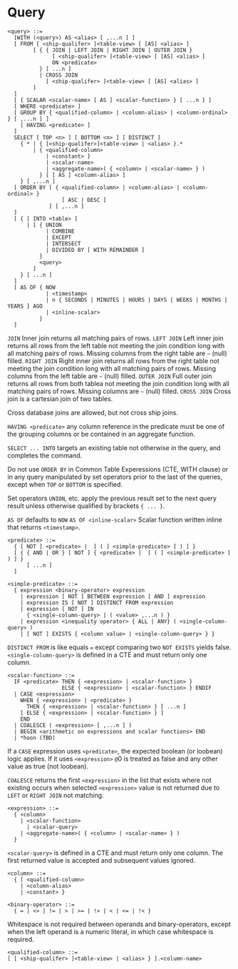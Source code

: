 # Query

```
<query> ::=
  [WITH (<query>) AS <alias> [ ,...n ] ]
  [ FROM [ <ship-qualifer> ]<table-view> [ [AS] <alias> ]
        [ { { JOIN | LEFT JOIN | RIGHT JOIN | OUTER JOIN }
              [ <ship-qualifer> ]<table-view> [ [AS] <alias> ]
              ON <predicate>
          } [ ...n ]
          | CROSS JOIN
            [ <ship-qualifer> ]<table-view> [ [AS] <alias> ]
        ]
  ]
  [ { SCALAR <scalar-name> [ AS ] <scalar-function> } [ ...n ] ]
  [ WHERE <predicate> ]
  [ GROUP BY { <qualified-column> | <column-alias> | <column-ordinal> } [ ,...n ] ]
    [ HAVING <predicate> ]
  ]
  SELECT [ TOP <n> ] [ BOTTOM <n> ] [ DISTINCT ]
    { * | { [<ship-qualifer>]<table-view> | <alias> }.*
        | { <qualified-column>
            | <constant> }
            | <scalar-name>
            | <aggregate-name>( { <column> | <scalar-name> } )
          } [ [ AS ] <column-alias> ]
    } [ ,...n ]
  [ ORDER BY [ { <qualified-column> | <column-alias> | <column-ordinal> }
                 [ ASC | DESC ]
             ] [ ,...n ]
  ]
  [ { [ INTO <table> ]
      | [ { UNION
            | COMBINE
            | EXCEPT
            | INTERSECT
            | DIVIDED BY [ WITH REMAINDER ]
          }
          <query>
        ]
    } [ ...n ]
  ]
  [ AS OF { NOW
            | <timestamp>
            | n { SECONDS | MINUTES | HOURS | DAYS | WEEKS | MONTHS | YEARS } AGO
            | <inline-scalar>
          }
  ]
```
`JOIN` Inner join returns all matching pairs of rows.
`LEFT JOIN` Left inner join returns all rows from the left table not meeting the join condition long with all matching pairs of rows. Missing columns from the right table are `~` (null) filled.
`RIGHT JOIN` Right inner join returns all rows from the right table not meeting the join condition long with all matching pairs of rows. Missing columns from the left table are `~` (null) filled.
`OUTER JOIN` Full outer join returns all rows from both tablea not meeting the join condition long with all matching pairs of rows. Missing columns are `~` (null) filled.
`CROSS JOIN` Cross join is a cartesian join of two tables.

Cross database joins are allowed, but not cross ship joins.

`HAVING <predicate>` any column reference in the predicate must be one of the grouping columns or be contained in an aggregate function.

`SELECT ... INTO` targets an existing table not otherwise in the query, and completes the command.

Do not use `ORDER BY` in Common Table Experessions (CTE, WITH clause) or in any query manipulated by set operators prior to the last of the queries, except when `TOP` or `BOTTOM` is specified.

Set operators `UNION`, etc. apply the previous result set to the next query result unless otherwise qualified by brackets `{ ... }`.

`AS OF` defaults to `NOW`
`AS OF <inline-scalar>` Scalar function written inline that returns `<timestamp>`.

```
<predicate> ::=
  { [ NOT ] <predicate> |  [ ( ] <simple-predicate> [ ) ] }
  [ { { AND | OR } [ NOT ] { <predicate> |  [ ( ] <simple-predicate> [ ) ] }
      [ ...n ]
  ]
```

```
<simple-predicate> ::=
  { expression <binary-operator> expression
    | expression [ NOT ] BETWEEN expression [ AND ] expression
    | expression IS [ NOT ] DISTINCT FROM expression
    | expression [ NOT ] IN
      { <single-column-query> | ( <value> ,...n ) }
    | expression <inequality operator> { ALL | ANY} ( <single-column-query> )
    | [ NOT ] EXISTS { <column value> | <single-column-query> } }
```
`DISTINCT FROM` is like equals `=` except comparing two `NOT EXISTS` yields false.
`<single-column-query>` is defined in a CTE and must return only one column.

```
<scalar-function> ::=
  IF <predicate> THEN { <expression> | <scalar-function> }
                 ELSE { <expression> | <scalar-function> } ENDIF
  | CASE <expression>
    WHEN { <expression> | <predicate> }
	  THEN { <expression> | <scalar-function> } [ ...n ]
    [ ELSE { <expression> | <scalar-function> } ]
    END
  | COALESCE ( <expression> [ ,...n ] )
  | BEGIN <arithmetic on expressions and scalar functions> END
  | *hoon (TBD)
```
If a `CASE` expression uses `<predicate>`, the expected boolean (or loobean) logic applies.
If it uses `<expression>` `@`0 is treated as false and any other value as true (not loobean).

`COALESCE` returns the first `<expression>` in the list that exists where not existing occurs when selected `<expression>` value is not returned due to `LEFT` or `RIGHT JOIN` not matching.

```
<expression> ::=
  { <column>
    | <scalar-function>
	  | <scalar-query>
    | <aggregate-name>( { <column> | <scalar-name> } )
  }
```
`<scalar-query>` is defined in a CTE and must return only one column. The first returned value is accepted and subsequent values ignored.

```
<column> ::=
  { [ <qualified-column>
    | <column-alias>
    | <constant> }
```

```
<binary-operator> ::=
  { = | <> | != | > | >= | !> | < | <= | !< }
```
Whitespace is not required between operands and binary-operators, except when the left operand is a numeric literal, in which case whitespace is required.

```
<qualified-column> ::=
[ [ <ship-qualifer> ]<table-view> | <alias> } ].<column-name>
```
